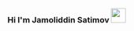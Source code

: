 ### Hi I'm Jamoliddin Satimov <img src= "http://media.giphy.com/media/hvRJCLFzcasrR4ia7z/giphy.gif" width="30px">

